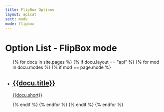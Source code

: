 ```yaml
---
title: FlipBox Options
layout: apicat
sect: mode
mode: flipbox
---
```


# Option List - FlipBox mode

<ul data-role="listview" data-inset="true">
	{% for docu in site.pages %}
	{% if docu.layout == "api" %}
		{% for mod in docu.modes %}
			{% if mod == page.mode %}
			<li><a href="{{site.basesite}}{{docu.url | remove_first: "/" }}"><h2>{{docu.title}}</h2><p>{{docu.short}}</p></a></li>
			{% endif %}
		{% endfor %}
	{% endif %}
	{% endfor %}
</ul>
